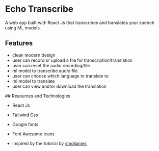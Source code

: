 # Echo Transcribe 

A web app built with React Js that transcribes and translates your speech using ML models

## Features

- clean modern design
- user can record or upload a file for transcription/translation
- user can reset the audio recording/file
- ml model to transcribe audio file
- user can choose which language to translate to
- ml model to translate
- user can view and/or download the translation

## Resources and Technologies 

- React Js
- Tailwind Css
- Google fonts
- Font Awesome Icons

- inspired by the tutorial by [smoljames](https://www.youtube.com/watch?v=82PXenL4MGg)